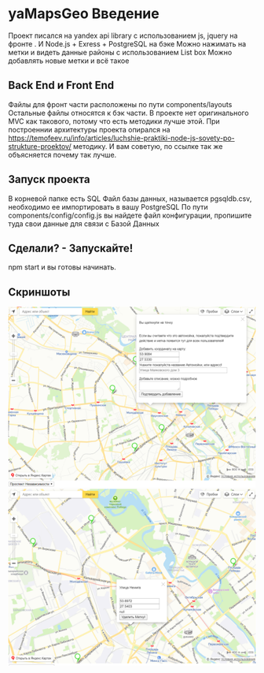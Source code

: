 # yaMapsGeo Введение
Проект писался на yandex api library с использованием js, jquery на фронте .
И Node.js + Exress + PostgreSQL на бэке
Можно нажимать на метки и видеть данные районы с использованием List box
Можно добавлять новые метки и всё такое

## Back End и Front End
Файлы для фронт части расположены по пути components/layouts
Остальные файлы относятся к бэк части.
В проекте нет оригинального MVC как такового, потому что есть методики лучше этой. 
При построеннии архитектуры проекта опирался на https://temofeev.ru/info/articles/luchshie-praktiki-node-js-sovety-po-strukture-proektov/ методику. И вам советую, по ссылке так же объясняется почему так лучше.
## Запуск проекта
В корневой папке есть SQL Файл базы данных, называется pgsqldb.csv, необходимо ее импортировать в вашу PostgreSQL
По пути components/config/config.js вы найдете файл конфигурации, пропишите туда свои данные для связи с Базой Данных


## Сделали? - Запускайте!
npm start и вы готовы начинать.

## Скриншоты
![alt text](components/images/screenshot1.png)
![alt text](components/images/screenshot2.png)

